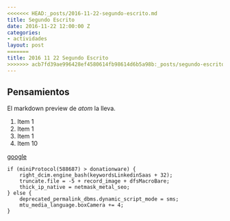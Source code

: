 ```yaml
---
<<<<<<< HEAD:_posts/2016-11-22-segundo-escrito.md
title: Segundo Escrito
date: 2016-11-22 12:00:00 Z
categories:
- actividades
layout: post
=======
title: 2016 11 22 Segundo Escrito
>>>>>>> acb7fd39ae996428ef4580614fb98614d6b5a98b:_posts/segundo-escrito.md
---
```


## Pensamientos

El markdown preview de _atom_ la lleva.

1. Item 1
1. Item 1
1. Item 1
1. Item 10

[google](google.com "hey")

```
if (miniProtocol(588687) > donationware) {
    right_dcim.engine_bash(keywordsLinkedinSaas + 32);
    truncate.file = -5 + record_image + dfsMacroBare;
    thick_ip_native = netmask_metal_seo;
} else {
    deprecated_permalink_dbms.dynamic_script_mode = sms;
    mtu_media_language.boxCamera += 4;
}
```

